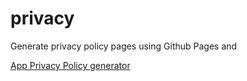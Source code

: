 # privacy

Generate privacy policy pages using Github Pages and

[App Privacy Policy generator](https://app-privacy-policy-generator.firebaseapp.com/)

